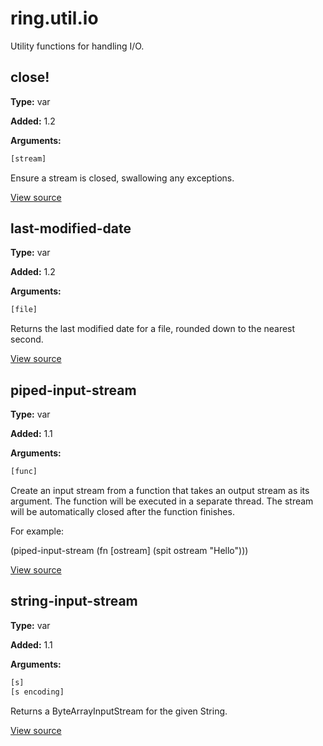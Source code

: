 # ring.util.io


Utility functions for handling I/O.


## close!
**Type:** var

**Added:** 1.2


**Arguments:**
```clojure
[stream]
```
Ensure a stream is closed, swallowing any exceptions.


[View source](http://github.com/ring-clojure/ring/blob/1.8.1/ring-core/src/ring/util/io.clj#L40)
## last-modified-date
**Type:** var

**Added:** 1.2


**Arguments:**
```clojure
[file]
```
Returns the last modified date for a file, rounded down to the nearest
second.

[View source](http://github.com/ring-clojure/ring/blob/1.8.1/ring-core/src/ring/util/io.clj#L49)
## piped-input-stream
**Type:** var

**Added:** 1.1


**Arguments:**
```clojure
[func]
```
Create an input stream from a function that takes an output stream as its
argument. The function will be executed in a separate thread. The stream
will be automatically closed after the function finishes.

For example:

  (piped-input-stream
    (fn [ostream]
      (spit ostream "Hello")))

[View source](http://github.com/ring-clojure/ring/blob/1.8.1/ring-core/src/ring/util/io.clj#L11)
## string-input-stream
**Type:** var

**Added:** 1.1


**Arguments:**
```clojure
[s]
[s encoding]
```
Returns a ByteArrayInputStream for the given String.


[View source](http://github.com/ring-clojure/ring/blob/1.8.1/ring-core/src/ring/util/io.clj#L32)